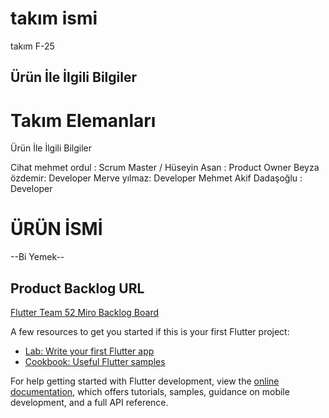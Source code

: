 # takım ismi
 
 takım F-25  

## Ürün İle İlgili Bilgiler

# Takım Elemanları
Ürün İle İlgili Bilgiler

Cihat mehmet ordul : Scrum Master / 
Hüseyin Asan : Product Owner
Beyza özdemir: Developer
Merve yılmaz: Developer
Mehmet Akif Dadaşoğlu : Developer

# ÜRÜN İSMİ

--Bi Yemek--

## Product Backlog URL

[Flutter Team 52 Miro Backlog Board](https://trello.com/b/fQxinykx/f-25-bootcamp)

A few resources to get you started if this is your first Flutter project:

- [Lab: Write your first Flutter app](https://docs.flutter.dev/get-started/codelab)
- [Cookbook: Useful Flutter samples](https://docs.flutter.dev/cookbook)

For help getting started with Flutter development, view the
[online documentation](https://docs.flutter.dev/), which offers tutorials,
samples, guidance on mobile development, and a full API reference.



